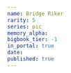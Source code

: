 ```yaml
---
name: Bridge Riker
rarity: 5
series: pic
memory_alpha:
bigbook_tier: -1
in_portal: true
date:
published: true
---
```




